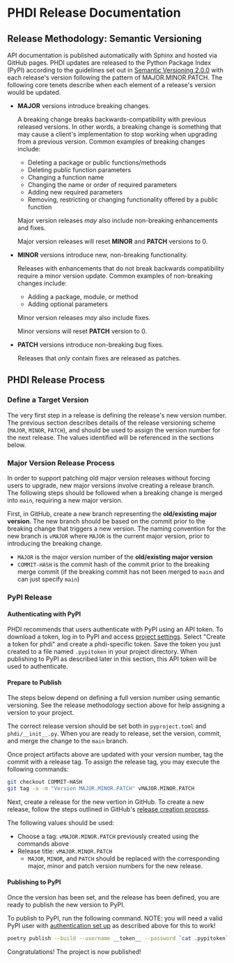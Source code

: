 # PHDI Release Documentation

## Release Methodology: Semantic Versioning
API documentation is published automatically with Sphinx and hosted via GitHub pages. PHDI updates are released to the Python Package Index (PyPI) according to the guidelines set out in [Semantic Versioning 2.0.0](https://semver.org/) with each release's version following the pattern of MAJOR.MINOR.PATCH. The following core tenets describe when each element of a release's version would be updated.

* **MAJOR** versions introduce breaking changes.

  A breaking change breaks backwards-compatibility with previous released versions. In other words, a breaking change is something that may cause a client's implementation to stop working when upgrading from a previous version. Common examples of breaking changes include:
  * Deleting a package or public functions/methods
  * Deleting public function parameters
  * Changing a function name
  * Changing the name or order of required parameters
  * Adding new required parameters
  * Removing, restricting or changing functionality offered by a public function

  Major version releases _may_ also include non-breaking enhancements and fixes.

  Major version releases will reset **MINOR** and **PATCH** versions to 0.
  
* **MINOR** versions introduce new, non-breaking functionality.
  
  Releases with enhancements that do not break backwards compatibility require a minor version update. Common examples of non-breaking changes include:
  * Adding a package, module, or method
  * Adding optional parameters

  Minor version releases _may_ also include fixes.

  Minor versions will reset **PATCH** version to 0.

* **PATCH** versions introduce non-breaking bug fixes.

  Releases that _only_ contain fixes are released as patches.


## PHDI Release Process

### Define a Target Version
The very first step in a release is defining the release's new version number. The previous section describes details of the release versioning scheme (`MAJOR`, `MINOR`, `PATCH`), and should be used to assign the version number for the next release. The values identified will be referenced in the sections below.

### Major Version Release Process
In order to support patching old major version releases without forcing users to upgrade, new major versions involve creating a release branch. The following steps should be followed when a breaking change is merged into `main`, requiring a new major version.

First, in GitHub, create a new branch representing the **old/existing major version**. The new branch should be based on the commit prior to the breaking change that triggers a new version. The naming convention for the new branch is `vMAJOR` where `MAJOR` is the current major version, prior to introducing the breaking change. 

* `MAJOR` is the major version number of the **old/existing major version**
* `COMMIT-HASH` is the commit hash of the commit prior to the breaking merge commit (if the breaking commit has not been merged to `main` and can just specify `main`)


### PyPI Release
#### Authenticating with PyPI
PHDI recommends that users authenticate with PyPI using an API token. To download a token, log in to PyPI and access [project settings](https://pypi.org/manage/project/phdi/settings/). Select "Create a token for phdi" and create a phdi-specific token. Save the token you just created to a file named `.pypitoken` in your project directory. When publishing to PyPI as described later in this section, this API token will be used to authenticate.

#### Prepare to Publish
The steps below depend on defining a full version number using semantic versioning. See the release methodology section above for help assigning a version to your project.

The correct release version should be set both in `pyproject.toml` and `phdi/__init__.py`. When you are ready to release, set the version, commit, and merge the change to the `main` branch.

Once project artifacts above are updated with your version number, tag the commit with a release tag. To assign the release tag, you may execute the following commands:

```bash
git checkout COMMIT-HASH
git tag -a -m "Version MAJOR.MINOR.PATCH" vMAJOR.MINOR.PATCH

```

Next, create a release for the new vertion in GitHub. To create a new release, follow the steps outlined in GitHub's [release creation process](https://docs.github.com/en/repositories/releasing-projects-on-github/managing-releases-in-a-repository).

The following values should be used:
* Choose a tag: `vMAJOR.MINOR.PATCH` previously created using the commands above
* Release title: `vMAJOR.MINOR.PATCH`
  * `MAJOR`, `MINOR`, and `PATCH` should be replaced with the corresponding major, minor and patch version numbers for the new release.

#### Publishing to PyPI
Once the version has been set, and the release has been defined, you are ready to publish the new version to PyPI. 

To publish to PyPI, run the following command. NOTE: you will need a valid PyPI user with [authentication set up](#authenticating-with-pypi) as described above for this to work!

```bash
poetry publish --build --username __token__ --password `cat .pypitoken`
```

Congratulations! The project is now published!